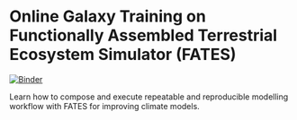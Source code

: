 # Online Galaxy Training on Functionally Assembled Terrestrial Ecosystem Simulator (FATES)

[![Binder](https://mybinder.org/badge_logo.svg)](https://mybinder.org/v2/gh/NordicESMhub/2020-10-26-galaxy-fates/gh-pages?urlpath=lab)

Learn how to compose and execute repeatable and reproducible modelling workflow with FATES for improving climate models.


